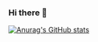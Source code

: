 ### Hi there 👋

[![Anurag's GitHub stats](https://github-readme-stats.vercel.app/api?username=willhhh?count_private=true)](https://github.com/anuraghazra/github-readme-stats)
